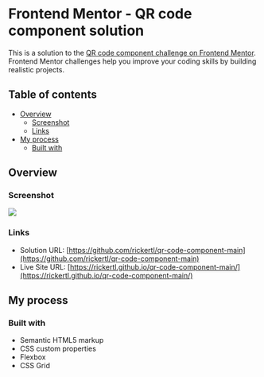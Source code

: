 # Frontend Mentor - QR code component solution

This is a solution to the [QR code component challenge on Frontend Mentor](https://www.frontendmentor.io/challenges/qr-code-component-iux_sIO_H). Frontend Mentor challenges help you improve your coding skills by building realistic projects.

## Table of contents

- [Overview](#overview)
  - [Screenshot](#screenshot)
  - [Links](#links)
- [My process](#my-process)
  - [Built with](#built-with)

## Overview

### Screenshot

![](./screenshot.jpg)

### Links

- Solution URL: [https://github.com/rickertl/qr-code-component-main](https://github.com/rickertl/qr-code-component-main)
- Live Site URL: [https://rickertl.github.io/qr-code-component-main/](https://rickertl.github.io/qr-code-component-main/)

## My process

### Built with

- Semantic HTML5 markup
- CSS custom properties
- Flexbox
- CSS Grid
